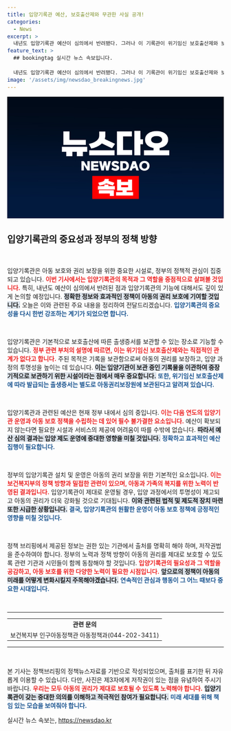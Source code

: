 ```yaml
---
title: 입양기록관 예산, 보호출산제와 무관한 사실 공개!
categories:
  - News
excerpt: >
  내년도 입양기록관 예산이 심의에서 반려됐다. 그러나 이 기록관이 위기임신 보호출산제와 보관소 역할을 놓고 대립하는 가운데, 정부는 예산 심의를 진행 중이다! 궁금한 상황 속으로 들어가 보세요.
feature_text: >
  ## bookingtag 실시간 뉴스 속보입니다.

  내년도 입양기록관 예산이 심의에서 반려됐다. 그러나 이 기록관이 위기임신 보호출산제와 보관소 역할을 놓고 대립하는 가운데, 정부는 예산 심의를 진행 중이다! 궁금한 상황 속으로 들어가 보세요.
image: '/assets/img/newsdao_breakingnews.jpg'
---
```


<p><img src="/assets/img/newsdao_breakingnews.jpg" alt="bookingtag 속보" /></p>

<h2 data-ke-size="size26">입양기록관의 중요성과 정부의 정책 방향</h2>

<p data-ke-size="size16">&nbsp;</p>

<p>입양기록관은 아동 보호와 권리 보장을 위한 중요한 시설로, 정부의 정책적 관심이 집중되고 있습니다. <b><span style="color: #ee2323;">이번 기사에서는 입양기록관의 목적과 그 역할을 중점적으로 살펴볼 것입니다.</span></b> 특히, 내년도 예산이 심의에서 반려된 점과 입양기록관의 기능에 대해서도 깊이 있게 논의할 예정입니다. <b><span style="background-color: #21538527;">정확한 정보와 효과적인 정책이 아동의 권리 보호에 기여할 것입니다.</span></b> 오늘은 이와 관련된 주요 내용을 정리하여 전달드리겠습니다. <b><span style="color: #1a5490;">입양기록관의 중요성을 다시 한번 강조하는 계기가 되었으면 합니다.</span></b></p>

<p data-ke-size="size16">&nbsp;</p>

<p>입양기록관은 기본적으로 보호출산에 따른 출생증서를 보관할 수 있는 장소로 기능할 수 있습니다. <b><span style="color: #ee2323;">정부 관련 부처의 설명에 따르면, 이는 위기임신 보호출산제와는 직접적인 관계가 없다고 합니다.</span></b> 주된 목적은 기록을 보관함으로써 아동의 권리를 보장하고, 입양 과정의 투명성을 높이는 데 있습니다. <b><span style="background-color: #21538527;">이는 입양기관이 보관 중인 기록물을 이관하여 중장기적으로 보관하기 위한 시설이라는 점에서 매우 중요합니다.</span></b> <b><span style="color: #1a5490;">또한, 위기임신 보호출산제에 따라 발급되는 출생증서는 별도로 아동권리보장원에 보관된다고 알려져 있습니다.</span></b></p>

<p data-ke-size="size16">&nbsp;</p>

<p>입양기록관과 관련된 예산은 현재 정부 내에서 심의 중입니다. <b><span style="color: #ee2323;">이는 다음 연도의 입양기관 운영과 아동 보호 정책을 수립하는 데 있어 필수 불가결한 요소입니다.</span></b> 예산이 확보되지 않는다면 필요한 시설과 서비스의 제공에 어려움이 따를 수밖에 없습니다. <b><span style="background-color: #21538527;">따라서 예산 심의 결과는 입양 제도 운영에 중대한 영향을 미칠 것입니다.</span></b> <b><span style="color: #1a5490;">정확하고 효과적인 예산 집행이 필요합니다.</span></b></p>

<p data-ke-size="size16">&nbsp;</p>

<p>정부의 입양기록관 설치 및 운영은 아동의 권리 보장을 위한 기본적인 요소입니다. <b><span style="color: #ee2323;">이는 보건복지부의 정책 방향과 밀접한 관련이 있으며, 아동과 가족의 복지를 위한 노력이 반영된 결과입니다.</span></b> 입양기록관이 제대로 운영될 경우, 입양 과정에서의 투명성이 제고되고 아동의 권리가 더욱 강화될 것으로 기대됩니다. <b><span style="background-color: #21538527;">이와 관련된 법적 및 제도적 장치 마련 또한 시급한 상황입니다.</span></b> <b><span style="color: #1a5490;">결국, 입양기록관의 원활한 운영이 아동 보호 정책에 긍정적인 영향을 미칠 것입니다.</span></b></p>

<p data-ke-size="size16">&nbsp;</p>

<p>정책 브리핑에서 제공된 정보는 권한 있는 기관에서 출처를 명확히 해야 하며, 저작권법을 준수하여야 합니다. 정부의 노력과 정책 방향이 아동의 권리를 제대로 보호할 수 있도록 관련 기관과 시민들이 함께 동참해야 할 것입니다. <b><span style="color: #ee2323;">입양기록관의 필요성과 그 역할을 공감하고, 아동 보호를 위한 다양한 노력이 필요한 시점입니다.</span></b> <b><span style="background-color: #21538527;">앞으로의 정책이 아동의 미래를 어떻게 변화시킬지 주목해야겠습니다.</span></b> <b><span style="color: #1a5490;">연속적인 관심과 행동이 그 어느 때보다 중요한 시대입니다.</span></b></p>

<p data-ke-size="size16">&nbsp;</p>

<hr>

<table style="width: 100%">
<tr>
<td style="text-align: center; height: 17px;"><b>관련 문의</b></td>
</tr>
<tr>
<td style="text-align: center; height: 17px;">보건복지부 인구아동정책관 아동정책과(044-202-3411)</td>
</tr>
</table>

<hr>

<p data-ke-size="size16">&nbsp;</p>

<p>본 기사는 정책브리핑의 정책뉴스자료를 기반으로 작성되었으며, 출처를 표기한 뒤 자유롭게 이용할 수 있습니다. 다만, 사진은 제3자에게 저작권이 있는 점을 유념하여 주시기 바랍니다. <b><span style="color: #ee2323;">우리는 모두 아동의 권리가 제대로 보호될 수 있도록 노력해야 합니다.</span></b> <b><span style="background-color: #21538527;">입양기록관이 갖는 중대한 의의를 이해하고 적극적인 참여가 필요합니다.</span></b> <b><span style="color: #1a5490;">미래 세대를 위해 책임 있는 모습을 보여줘야 합니다.</span></b></p>
실시간 뉴스 속보는, <a href="https://newsdao.kr" rel="dofollow">https://newsdao.kr</a>


